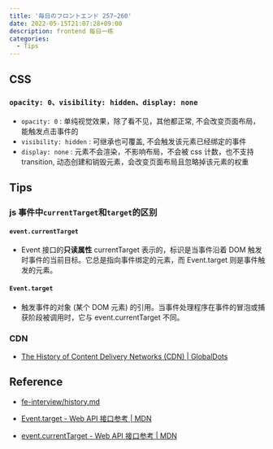 ```yaml
---
title: '毎日のフロントエンド 257~260'
date: 2022-05-15T21:07:28+09:00
description: frontend 每日一练
categories:
  - Tips
---
```


## CSS

### `opacity: 0、visibility: hidden、display: none`

- `opacity: 0` : 单纯视觉效果，除了看不见，其他都正常, 不会改变页面布局，能触发点击事件的
- `visibility: hidden` : 可继承也可覆盖, 不会触发该元素已经绑定的事件
- `display: none` : 元素不会渲染，不影响布局，不会被 css 计数，也不支持 transition, 动态创建和销毁元素，会改变页面布局且忽略掉该元素的权重

## Tips

### js 事件中`currentTarget`和`target`的区别

#### `event.currentTarget`

- Event 接口的**只读属性** currentTarget 表示的，标识是当事件沿着 DOM 触发时事件的当前目标。它总是指向事件绑定的元素，而 Event.target 则是事件触发的元素。

#### `Event.target`

- 触发事件的对象 (某个 DOM 元素) 的引用。当事件处理程序在事件的冒泡或捕获阶段被调用时，它与 event.currentTarget 不同。

### CDN

- [The History of Content Delivery Networks (CDN) | GlobalDots](https://www.globaldots.com/resources/blog/the-history-of-content-delivery-networks-cdn/)

## Reference

- [fe-interview/history.md](https://github.com/haizlin/fe-interview/blob/master/category/history.md)

- [Event.target - Web API 接口参考 | MDN](https://developer.mozilla.org/zh-CN/docs/Web/API/Event/target)

- [event.currentTarget - Web API 接口参考 | MDN](https://developer.mozilla.org/zh-CN/docs/Web/API/Event/currentTarget)
